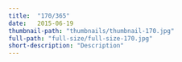```yaml
---
title:  "170/365"
date:   2015-06-19
thumbnail-path: "thumbnails/thumbnail-170.jpg"
full-path: "full-size/full-size-170.jpg"
short-description: "Description"
---
```

